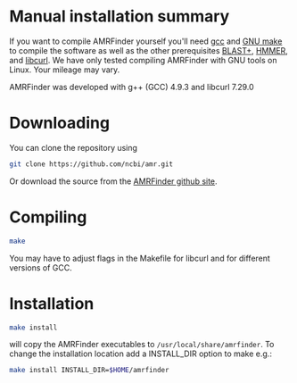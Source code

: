 # Manual installation summary

If you want to compile AMRFinder yourself you'll need [gcc](https://gcc.gnu.org/) and [GNU make](https://www.gnu.org/software/make/) to compile the software as well as the other prerequisites [BLAST+](https://www.ncbi.nlm.nih.gov/books/NBK279690/), [HMMER](http://hmmer.org/), and [libcurl](https://curl.haxx.se/libcurl/). We have only tested compiling AMRFinder with GNU tools on Linux. Your mileage may vary. 

AMRFinder was developed with g++ (GCC) 4.9.3 and libcurl 7.29.0

# Downloading

You can clone the repository using 
```bash
git clone https://github.com/ncbi/amr.git
```

Or download the source from the [AMRFinder github site](https://github.com/ncbi/amr).

# Compiling

```bash
make 
```

You may have to adjust flags in the Makefile for libcurl and for different versions of GCC.

# Installation

```bash
make install
```
will copy the AMRFinder executables to `/usr/local/share/amrfinder`. To change the installation location add a INSTALL_DIR option to make e.g.:

```bash
make install INSTALL_DIR=$HOME/amrfinder
```
